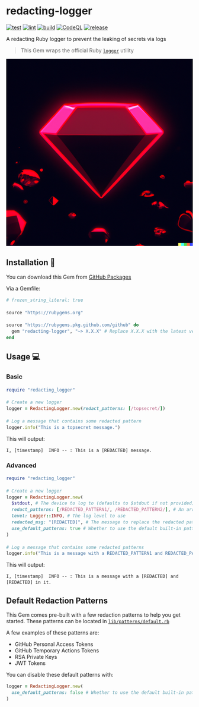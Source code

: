 # redacting-logger

[![test](https://github.com/github/redacting-logger/actions/workflows/test.yml/badge.svg)](https://github.com/github/redacting-logger/actions/workflows/test.yml) [![lint](https://github.com/github/redacting-logger/actions/workflows/lint.yml/badge.svg)](https://github.com/github/redacting-logger/actions/workflows/lint.yml) [![build](https://github.com/github/redacting-logger/actions/workflows/build.yml/badge.svg)](https://github.com/github/redacting-logger/actions/workflows/build.yml) [![CodeQL](https://github.com/github/redacting-logger/actions/workflows/codeql-analysis.yml/badge.svg)](https://github.com/github/redacting-logger/actions/workflows/codeql-analysis.yml) [![release](https://github.com/github/redacting-logger/actions/workflows/release.yml/badge.svg)](https://github.com/github/redacting-logger/actions/workflows/release.yml)

A redacting Ruby logger to prevent the leaking of secrets via logs

> This Gem wraps the official Ruby [`logger`](https://github.com/ruby/logger) utility

![Gem](docs/assets/gem.png)

## Installation 💎

You can download this Gem from [GitHub Packages](https://github.com/github/redacting-logger/pkgs/rubygems/redacting-logger)

Via a Gemfile:

```ruby
# frozen_string_literal: true

source "https://rubygems.org"

source "https://rubygems.pkg.github.com/github" do
  gem "redacting-logger", "~> X.X.X" # Replace X.X.X with the latest version
end
```

## Usage 💻

### Basic

```ruby
require "redacting_logger"

# Create a new logger
logger = RedactingLogger.new(redact_patterns: [/topsecret/])

# Log a message that contains some redacted pattern
logger.info("This is a topsecret message.")
```

This will output:

```text
I, [timestamp]  INFO -- : This is a [REDACTED] message.
```

### Advanced

```ruby
require "redacting_logger"

# Create a new logger
logger = RedactingLogger.new(
  $stdout, # The device to log to (defaults to $stdout if not provided)
  redact_patterns: [/REDACTED_PATTERN1/, /REDACTED_PATTERN2/], # An array of Regexp patterns to redact from the logs
  level: Logger::INFO, # The log level to use
  redacted_msg: "[REDACTED]", # The message to replace the redacted patterns with
  use_default_patterns: true # Whether to use the default built-in patterns or not
)

# Log a message that contains some redacted patterns
logger.info("This is a message with a REDACTED_PATTERN1 and REDACTED_PATTERN2 in it.")
```

This will output:

```text
I, [timestamp]  INFO -- : This is a message with a [REDACTED] and [REDACTED] in it.
```

## Default Redaction Patterns

This Gem comes pre-built with a few redaction patterns to help you get started. These patterns can be located in [`lib/patterns/default.rb`](lib/patterns/default.rb)

A few examples of these patterns are:

- GitHub Personal Access Tokens
- GitHub Temporary Actions Tokens
- RSA Private Keys
- JWT Tokens

You can disable these default patterns with:

```ruby
logger = RedactingLogger.new(
  use_default_patterns: false # Whether to use the default built-in patterns or not
)
```
